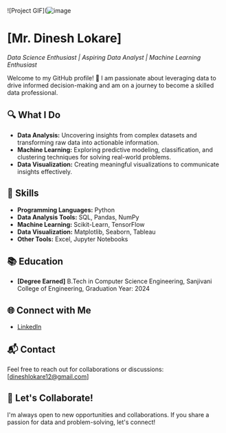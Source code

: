 
![Project GIF](![image](https://github.com/dineshlokare/dineshlokare/assets/100985006/ae66fa9d-e9c9-4889-930c-4481777f9a1a)

# [Mr. Dinesh Lokare]
*Data Science Enthusiast | Aspiring Data Analyst | Machine Learning Enthusiast*

Welcome to my GitHub profile! 👋 I am passionate about leveraging data to drive informed decision-making and am on a journey to become a skilled data professional.

## 🔍 What I Do
- **Data Analysis:** Uncovering insights from complex datasets and transforming raw data into actionable information.
- **Machine Learning:** Exploring predictive modeling, classification, and clustering techniques for solving real-world problems.
- **Data Visualization:** Creating meaningful visualizations to communicate insights effectively.

## 🌱 Skills
- **Programming Languages:** Python
- **Data Analysis Tools:** SQL, Pandas, NumPy
- **Machine Learning:** Scikit-Learn, TensorFlow
- **Data Visualization:** Matplotlib, Seaborn, Tableau
- **Other Tools:** Excel, Jupyter Notebooks

## 📚 Education
- **[Degree Earned]** B.Tech in Computer Science Engineering, Sanjivani College of Engineering, Graduation Year: 2024

## 🌐 Connect with Me
- [LinkedIn](https://www.linkedin.com/in/dinesh-lokare-91855422b/)

## 📬 Contact
Feel free to reach out for collaborations or discussions: [dineshlokare12@gmail.com]

## 🙌 Let's Collaborate!
I'm always open to new opportunities and collaborations. If you share a passion for data and problem-solving, let's connect!

